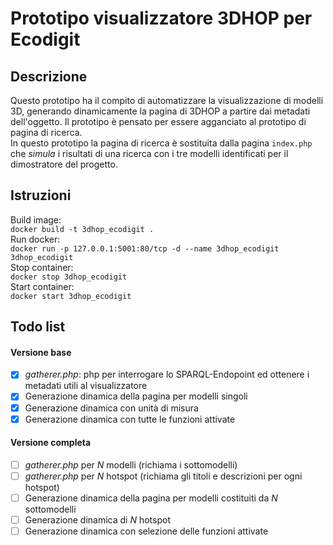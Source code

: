 # Prototipo visualizzatore 3DHOP per Ecodigit
## Descrizione
Questo prototipo ha il compito di automatizzare la visualizzazione di modelli 3D, generando dinamicamente la pagina di 3DHOP a partire dai metadati dell'oggetto. Il prototipo è pensato per essere agganciato al prototipo di pagina di ricerca.  
In questo prototipo la pagina di ricerca è sostituita dalla pagina `index.php` che *simula* i risultati di una ricerca con i tre modelli identificati per il dimostratore del progetto.  


## Istruzioni
Build image:  
`docker build -t 3dhop_ecodigit .`  
Run docker:  
`docker run -p 127.0.0.1:5001:80/tcp -d --name 3dhop_ecodigit 3dhop_ecodigit`  
Stop container:  
`docker stop 3dhop_ecodigit`  
Start container:  
`docker start 3dhop_ecodigit`  

## Todo list
#### Versione base
 - [X] *gatherer.php*: php per interrogare lo SPARQL-Endopoint ed ottenere i metadati utili al visualizzatore
 - [x] Generazione dinamica della pagina per modelli singoli
 - [x] Generazione dinamica con unità di misura
 - [x] Generazione dinamica con tutte le funzioni attivate
#### Versione completa 
 - [ ] *gatherer.php* per *N* modelli (richiama i sottomodelli)
 - [ ] *gatherer.php* per *N* hotspot (richiama gli titoli e descrizioni per ogni hotspot)
 - [ ] Generazione dinamica della pagina per modelli costituiti da *N* sottomodelli
 - [ ] Generazione dinamica di *N* hotspot
 - [ ] Generazione dinamica con selezione delle funzioni attivate
